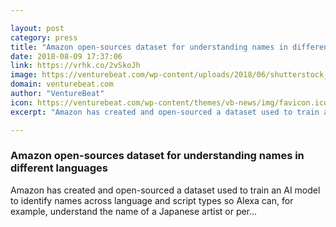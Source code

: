 ```yaml
---

layout: post
category: press
title: "Amazon open-sources dataset for understanding names in different languages"
date: 2018-08-09 17:37:06
link: https://vrhk.co/2vSkoJh
image: https://venturebeat.com/wp-content/uploads/2018/06/shutterstock_593309003.jpg?fit=1200%2C850&strip=all
domain: venturebeat.com
author: "VentureBeat"
icon: https://venturebeat.com/wp-content/themes/vb-news/img/favicon.ico
excerpt: "Amazon has created and open-sourced a dataset used to train an AI model to identify names across language and script types so Alexa can, for example, understand the name of a Japanese artist or per…"

---
```


### Amazon open-sources dataset for understanding names in different languages

Amazon has created and open-sourced a dataset used to train an AI model to identify names across language and script types so Alexa can, for example, understand the name of a Japanese artist or per…